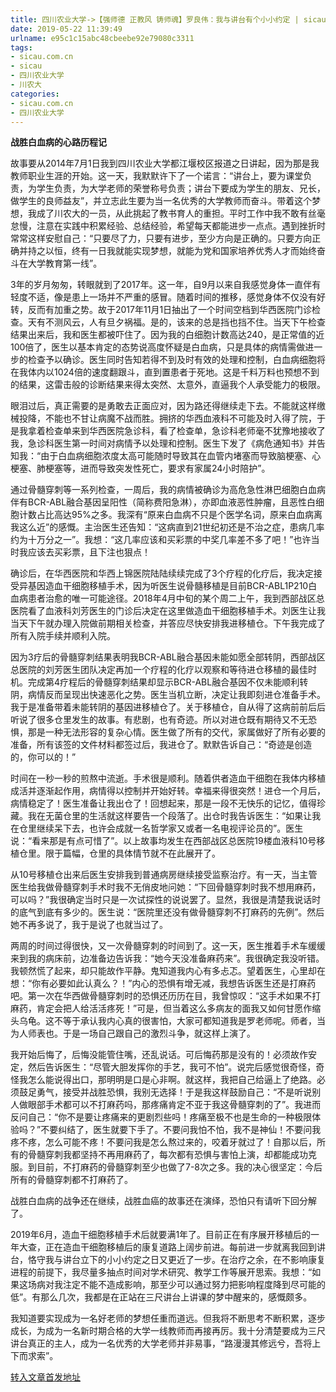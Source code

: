 ```yaml
---
title: 四川农业大学->【强师德 正教风 铸师魂】罗良伟：我与讲台有个小小约定 | sicau.com.cn
date: 2019-05-22 11:39:49
urlname: e95c1c15abc48cbeebe92e79080c3311
tags: 
- sicau.com.cn
- sicau
- 四川农业大学
- 川农大
categories:
- sicau.com.cn
- 四川农业大学
---
```



**战胜白血病的心路历程记**

故事要从2014年7月1日我到四川农业大学都江堰校区报道之日讲起，因为那是我教师职业生涯的开始。这一天，我默默许下了一个诺言：“讲台上，要为课堂负责，为学生负责，为大学老师的荣誉称号负责；讲台下要成为学生的朋友、兄长，做学生的良师益友”，并立志此生要为当一名优秀的大学教师而奋斗。带着这个梦想，我成了川农大的一员，从此挑起了教书育人的重担。平时工作中我不敢有丝毫怠慢，注意在实践中积累经验、总结经验，希望每天都能进步一点点。遇到挫折时常常这样安慰自己：“只要尽了力，只要有进步，至少方向是正确的。只要方向正确并持之以恒，终有一日我就能实现梦想，就能为党和国家培养优秀人才而始终奋斗在大学教育第一线”。

3年的岁月匆匆，转眼就到了2017年。这一年，自9月以来自我感觉身体一直伴有轻度不适，像是患上一场并不严重的感冒。随着时间的推移，感觉身体不仅没有好转，反而有加重之势。故于2017年11月1日抽出了一个时间空档到华西医院门诊检查。天有不测风云，人有旦夕祸福。是的，该来的总是挡也挡不住。当天下午检查结果出来后，我和医生都被吓住了。因为我的白细胞计数高达240，是正常值的近100倍了，医生以基本肯定的态势说高度怀疑是白血病，只是具体的病情需做进一步的检查予以确诊。医生同时告知若得不到及时有效的处理和控制，白血病细胞将在我体内以1024倍的速度翻跟斗，直到置患者于死地。这是千料万料也预想不到的结果，这雷击般的诊断结果来得太突然、太意外，直逼我个人承受能力的极限。

眼泪过后，真正需要的是勇敢去正面应对，因为路还得继续走下去。不能就这样缴械投降，不能也不甘让病魔不战而胜。拥挤的华西血液科不可能及时入得了院，于是我拿着检查单来到华西医院急诊科，看了检查单，急诊科老师毫不犹豫地接收了我，急诊科医生第一时间对病情予以处理和控制。医生下发了《病危通知书》并告知我：“由于白血病细胞浓度太高可能随时导致其在血管内堵塞而导致脑梗塞、心梗塞、肺梗塞等，进而导致突发性死亡，要求有家属24小时陪护”。

通过骨髓穿刺等一系列检查，一周后，我的病情被确诊为高危急性淋巴细胞白血病伴有BCR-ABL融合基因呈阳性（简称费阳急淋），亦即血液恶性肿瘤，且恶性白细胞计数占比高达95%之多。我深有“原来白血病不只是个医学名词，原来白血病离我这么近”的感慨。主治医生还告知：“这病直到21世纪初还是不治之症，患病几率约为十万分之一”。我想：“这几率应该和买彩票的中奖几率差不多了吧！”也许当时我应该去买彩票，且下注也狠点！

确诊后，在华西医院和华西上锦医院陆陆续续完成了3个疗程的化疗后，我决定接受异基因造血干细胞移植手术，因为听医生说骨髓移植是目前BCR-ABL1P210白血病患者治愈的唯一可能途径。2018年4月中旬的某个周二上午，我到西部战区总医院看了血液科刘芳医生的门诊后决定在这里做造血干细胞移植手术。刘医生让我当天下午就办理入院做前期相关检查，并答应尽快安排我进移植仓。下午我完成了所有入院手续并顺利入院。

因为3疗后的骨髓穿刺结果表明我BCR-ABL融合基因未能如愿全部转阴，西部战区总医院的刘芳医生团队决定再加一个疗程的化疗以观察和等待进仓移植的最佳时机。完成第4疗程后的骨髓穿刺结果却显示BCR-ABL融合基因不仅未能顺利转阴，病情反而呈现出快速恶化之势。医生当机立断，决定让我即刻进仓准备手术。我于是准备带着未能转阴的基因进移植仓了。关于移植仓，自从得了这病前前后后听说了很多仓里发生的故事。有悲剧，也有奇迹。所以对进仓既有期待又不无恐惧，那是一种无法形容的复杂心情。医生做了所有的交代，家属做好了所有必要的准备，所有该签的文件材料都签过后，我进仓了。默默告诉自己：“奇迹是创造的，你可以的！”

时间在一秒一秒的煎熬中流逝。手术很是顺利。随着供者造血干细胞在我体内移植成活并逐渐起作用，病情得以控制并开始好转。幸福来得很突然！进仓一个月后，病情稳定了！医生准备让我出仓了！回想起来，那是一段不无快乐的记忆，值得珍藏。我在无菌仓里的生活就这样要告一个段落了。出仓时我告诉医生：“如果让我在仓里继续呆下去，也许会成就一名哲学家又或者一名电视评论员的”。医生说：“看来那是有点可惜了”。以上故事均发生在西部战区总医院19楼血液科10号移植仓里。限于篇幅，仓里的具体情节就不在此展开了。

从10号移植仓出来后医生安排我到普通病房继续接受监察治疗。有一天，当主管医生给我做骨髓穿刺手术时我不无俏皮地问她：“下回骨髓穿刺时我不想用麻药，可以吗？”我很确定当时只是一次试探性的说说罢了。显然，我很是清楚我说话时的底气到底有多少的。医生说：“医院里还没有做骨髓穿刺不打麻药的先例”。然后她不再多说了，我于是说了也就当过了。

两周的时间过得很快，又一次骨髓穿刺的时间到了。这一天，医生推着手术车缓缓来到我的病床前，边准备边告诉我：“她今天没准备麻药来”。我很确定我没听错。我顿然慌了起来，却只能故作平静。鬼知道我内心有多忐忑。望着医生，心里却在想：“你有必要如此认真么？！”内心的恐惧有增无减，我想告诉医生还是打麻药吧。第一次在华西做骨髓穿刺时的恐惧还历历在目，我曾惊叹：“这手术如果不打麻药，肯定会把人给活活疼死！”可是，但当着这么多病友的面我又如何甘愿作缩头乌龟。这不等于承认我内心真的很害怕，大家可都知道我是罗老师呢。师者，当为人师表也。于是一场自己跟自己的激烈斗争，就这样上演了。

我开始后悔了，后悔没能管住嘴，还乱说话。可后悔药那是没有的！必须故作安定，然后告诉医生：“尽管大胆发挥你的手艺，我可不怕”。说完后感觉很奇怪，奇怪我怎么能说得出口，那明明是口是心非啊。就这样，我把自己给逼上了绝路。必须鼓足勇气，接受并战胜恐惧，我别无选择！于是我这样鼓励自己：“不是听说别人做眼部手术都可以不打麻药吗，那疼痛肯定不亚于我这骨髓穿刺的了”。我进而反问自己：“你不是要让疼痛来的更剧烈些吗！疼痛至极不也是生命的一种极限体验吗？”不要纠结了，医生就要下手了。不要问我怕不怕，我不是神仙！不要问我疼不疼，怎么可能不疼！不要问我是怎么熬过来的，咬着牙就过了！自那以后，所有的骨髓穿刺我都坚持不再用麻药了，每次都有恐惧与害怕上演，却都能成功克服。到目前，不打麻药的骨髓穿刺至少也做了7-8次之多。我的决心很坚定：今后所有的骨髓穿刺都不打麻药了。

战胜白血病的战争还在继续，战胜血癌的故事还在演绎，恐怕只有请听下回分解了。

2019年6月，造血干细胞移植手术后就要满1年了。目前正在有序展开移植后的一年大查，正在造血干细胞移植后的康复道路上阔步前进。每前进一步就离我回到讲台，恪守我与讲台立下的小小约定之日又更近了一步。在治疗之余，在不影响康复进程的前提下，我尽量多抽点时间对学术研究、教学工作等展开思索。我想：“如果这场病对我注定不能不造成影响，那至少可以通过努力把影响程度降到尽可能的低”。有那么几次，我都是在正站在三尺讲台上讲课的梦中醒来的，感慨颇多。

我知道要实现成为一名好老师的梦想任重而道远。但我将不断思考不断积累，逐步成长，为成为一名新时期合格的大学一线教师而再接再厉。我十分清楚要成为三尺讲台真正的主人，成为一名优秀的大学老师并非易事，“路漫漫其修远兮，吾将上下而求索”。





[转入文章首发地址](https://news.sicau.edu.cn/info/1078/51640.htm)